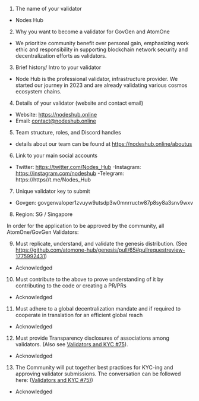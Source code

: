 1) The name of your validator
- Nodes Hub

2) Why you want to become a validator for GovGen and AtomOne
- We prioritize community benefit over personal gain, emphasizing work ethic and responsibility in supporting blockchain network security and decentralization efforts as validators.

3) Brief history/ Intro to your validator

- Node Hub is the professional validator, infrastructure provider. We started our journey in 2023 and are already validating various cosmos ecosystem chains.

4) Details of your validator (website and contact email)

- Website: https://nodeshub.online
- Email: contact@nodeshub.online

5) Team structure, roles, and Discord handles

- details about our team can be found at https://nodeshub.online/aboutus

6) Link to your main social accounts

- Twitter: https://twitter.com/Nodes_Hub
-Instagram: https://instagram.com/nodeshub
-Telegram: https://https//t.me/Nodes_Hub

7) Unique validator key to submit

- Govgen: govgenvaloper1zvuyw9utsdp3w0mnrructw87p8sy8a3snv9wxv

8. Region: SG / Singapore

In order for the application to be approved by the community, all AtomOne/GovGen Validators:

9) Must replicate, understand, and validate the genesis distribution. (See https://github.com/atomone-hub/genesis/pull/65#pullrequestreview-1775992431)

- Acknowledged

10) Must contribute to the above to prove understanding of it by contributing to the code or creating a PR/PRs

- Acknowledged

11) Must adhere to a global decentralization mandate and if required to cooperate in translation for an efficient global reach

- Acknowledged

12) Must provide Transparency disclosures of associations among validators. (Also see [Validators and KYC #75](https://github.com/atomone-hub/genesis/issues/75#issue-2034573094)).

- Acknowledged

13) The Community will put together best practices for KYC-ing and approving validator submissions. The conversation can be followed here: ([Validators and KYC #75)](https://github.com/atomone-hub/genesis/issues/75#issue-2034573094))

- Acknowledged


